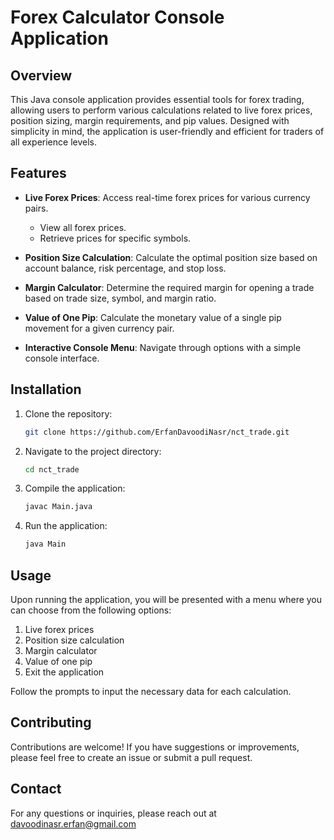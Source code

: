 # Forex Calculator Console Application

## Overview

This Java console application provides essential tools for forex trading, allowing users to perform various calculations related to live forex prices, position sizing, margin requirements, and pip values. Designed with simplicity in mind, the application is user-friendly and efficient for traders of all experience levels.

## Features

- **Live Forex Prices**: Access real-time forex prices for various currency pairs.
  - View all forex prices.
  - Retrieve prices for specific symbols.

- **Position Size Calculation**: Calculate the optimal position size based on account balance, risk percentage, and stop loss.
  
- **Margin Calculator**: Determine the required margin for opening a trade based on trade size, symbol, and margin ratio.
  
- **Value of One Pip**: Calculate the monetary value of a single pip movement for a given currency pair.

- **Interactive Console Menu**: Navigate through options with a simple console interface.


## Installation

1. Clone the repository:
   ```bash
   git clone https://github.com/ErfanDavoodiNasr/nct_trade.git
   ```
   
2. Navigate to the project directory:
   ```bash
   cd nct_trade
   ```

3. Compile the application:
   ```bash
   javac Main.java
   ```

4. Run the application:
   ```bash
   java Main
   ```

## Usage

Upon running the application, you will be presented with a menu where you can choose from the following options:

1. Live forex prices
2. Position size calculation
3. Margin calculator
4. Value of one pip
5. Exit the application

Follow the prompts to input the necessary data for each calculation.

## Contributing

Contributions are welcome! If you have suggestions or improvements, please feel free to create an issue or submit a pull request.

## Contact

For any questions or inquiries, please reach out at davoodinasr.erfan@gmail.com
